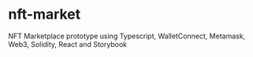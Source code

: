 # nft-market
NFT Marketplace prototype using Typescript, WalletConnect, Metamask, Web3, Solidity, React and Storybook
